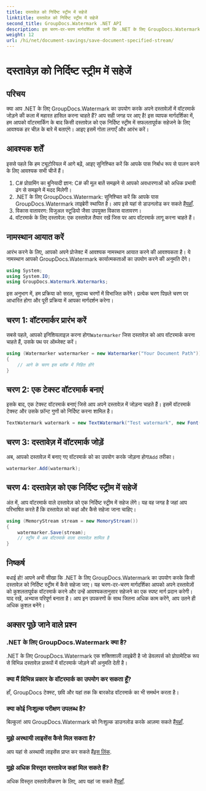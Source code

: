 ```yaml
---
title: दस्तावेज़ को निर्दिष्ट स्ट्रीम में सहेजें
linktitle: दस्तावेज़ को निर्दिष्ट स्ट्रीम में सहेजें
second_title: GroupDocs.Watermark .NET API
description: इस चरण-दर-चरण मार्गदर्शिका से जानें कि .NET के लिए GroupDocs.Watermark का उपयोग करके किसी दस्तावेज़ को निर्दिष्ट स्ट्रीम में कैसे सहेजा जाए। सभी स्तरों के डेवलपर्स के लिए बिल्कुल सही।
weight: 12
url: /hi/net/document-savings/save-document-specified-stream/
---
```


# दस्तावेज़ को निर्दिष्ट स्ट्रीम में सहेजें

## परिचय
क्या आप .NET के लिए GroupDocs.Watermark का उपयोग करके अपने दस्तावेज़ों में वॉटरमार्क जोड़ने की कला में महारत हासिल करना चाहते हैं? आप सही जगह पर आए है! इस व्यापक मार्गदर्शिका में, हम आपको वॉटरमार्किंग के बाद किसी दस्तावेज़ को एक निर्दिष्ट स्ट्रीम में सफलतापूर्वक सहेजने के लिए आवश्यक हर चीज़ के बारे में बताएंगे। आइए इसमें गोता लगाएँ और आरंभ करें।
## आवश्यक शर्तें
इससे पहले कि हम ट्यूटोरियल में आगे बढ़ें, आइए सुनिश्चित करें कि आपके पास निर्बाध रूप से पालन करने के लिए आवश्यक सभी चीजें हैं।
1. C# प्रोग्रामिंग का बुनियादी ज्ञान: C# की मूल बातें समझने से आपको अवधारणाओं को अधिक प्रभावी ढंग से समझने में मदद मिलेगी।
2.  .NET के लिए GroupDocs.Watermark: सुनिश्चित करें कि आपके पास GroupDocs.Watermark लाइब्रेरी स्थापित है। आप इसे यहां से डाउनलोड कर सकते हैं[यहाँ](https://releases.groupdocs.com/Watermark/net/).
3. विकास वातावरण: विजुअल स्टूडियो जैसा उपयुक्त विकास वातावरण।
4. वॉटरमार्क के लिए दस्तावेज़: एक दस्तावेज़ तैयार रखें जिस पर आप वॉटरमार्क लागू करना चाहते हैं।
## नामस्थान आयात करें
आरंभ करने के लिए, आपको अपने प्रोजेक्ट में आवश्यक नामस्थान आयात करने की आवश्यकता है। ये नामस्थान आपको GroupDocs.Watermark कार्यात्मकताओं का उपयोग करने की अनुमति देंगे।
```csharp
using System;
using System.IO;
using GroupDocs.Watermark.Watermarks;
```
इस अनुभाग में, हम प्रक्रिया को सरल, सुपाच्य चरणों में विभाजित करेंगे। प्रत्येक चरण पिछले चरण पर आधारित होगा और पूरी प्रक्रिया में आपका मार्गदर्शन करेगा।
## चरण 1: वॉटरमार्कर प्रारंभ करें
 सबसे पहले, आपको इनिशियलाइज़ करना होगा`Watermarker` जिस दस्तावेज़ को आप वॉटरमार्क करना चाहते हैं, उसके पथ पर ऑब्जेक्ट करें।
```csharp
using (Watermarker watermarker = new Watermarker("Your Document Path"))
{
    // आगे के चरण इस ब्लॉक में निहित होंगे
}
```
## चरण 2: एक टेक्स्ट वॉटरमार्क बनाएं
इसके बाद, एक टेक्स्ट वॉटरमार्क बनाएं जिसे आप अपने दस्तावेज़ में जोड़ना चाहते हैं। इसमें वॉटरमार्क टेक्स्ट और उसके फ़ॉन्ट गुणों को निर्दिष्ट करना शामिल है।
```csharp
TextWatermark watermark = new TextWatermark("Test watermark", new Font("Arial", 12));
```
## चरण 3: दस्तावेज़ में वॉटरमार्क जोड़ें
 अब, आपको दस्तावेज़ में बनाए गए वॉटरमार्क को का उपयोग करके जोड़ना होगा`Add` तरीका।
```csharp
watermarker.Add(watermark);
```
## चरण 4: दस्तावेज़ को एक निर्दिष्ट स्ट्रीम में सहेजें
अंत में, आप वॉटरमार्क वाले दस्तावेज़ को एक निर्दिष्ट स्ट्रीम में सहेज लेंगे। यह वह जगह है जहां आप परिभाषित करते हैं कि दस्तावेज़ को कहां और कैसे सहेजा जाना चाहिए।
```csharp
using (MemoryStream stream = new MemoryStream())
{
    watermarker.Save(stream);
    // स्ट्रीम में अब वॉटरमार्क वाला दस्तावेज़ शामिल है
}
```
## निष्कर्ष
बधाई हो! आपने अभी सीखा कि .NET के लिए GroupDocs.Watermark का उपयोग करके किसी दस्तावेज़ को निर्दिष्ट स्ट्रीम में कैसे सहेजा जाए। यह चरण-दर-चरण मार्गदर्शिका आपको अपने दस्तावेज़ों को कुशलतापूर्वक वॉटरमार्क करने और उन्हें आवश्यकतानुसार सहेजने का एक स्पष्ट मार्ग प्रदान करेगी। याद रखें, अभ्यास परिपूर्ण बनाता है। आप इन उपकरणों के साथ जितना अधिक काम करेंगे, आप उतने ही अधिक कुशल बनेंगे।
## अक्सर पूछे जाने वाले प्रश्न
### .NET के लिए GroupDocs.Watermark क्या है?
.NET के लिए GroupDocs.Watermark एक शक्तिशाली लाइब्रेरी है जो डेवलपर्स को प्रोग्रामेटिक रूप से विभिन्न दस्तावेज़ प्रारूपों में वॉटरमार्क जोड़ने की अनुमति देती है।
### क्या मैं विभिन्न प्रकार के वॉटरमार्क का उपयोग कर सकता हूँ?
हाँ, GroupDocs टेक्स्ट, छवि और यहां तक कि बारकोड वॉटरमार्क का भी समर्थन करता है।
### क्या कोई निःशुल्क परीक्षण उपलब्ध है?
 बिल्कुल! आप GroupDocs.Watermark को निःशुल्क डाउनलोड करके आज़मा सकते हैं[यहाँ](https://releases.groupdocs.com/).
### मुझे अस्थायी लाइसेंस कैसे मिल सकता है?
 आप यहां से अस्थायी लाइसेंस प्राप्त कर सकते हैं[इस लिंक](https://purchase.groupdocs.com/temporary-license/).
### मुझे अधिक विस्तृत दस्तावेज कहां मिल सकते हैं?
 अधिक विस्तृत दस्तावेज़ीकरण के लिए, आप यहां जा सकते हैं[यहाँ](https://tutorials.groupdocs.com/Watermark/net/).